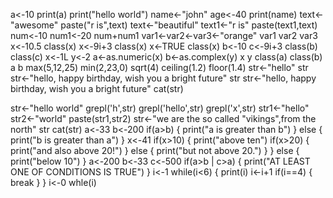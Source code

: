 a<-10
print(a)
print("hello world")
name<-"john"
age<-40
print(name)
text<-"awesome"
paste("r is",text)
text<-"beautiful"
text1<-"r is"
paste(text1,text)
num<-10
num1<-20
num+num1
var1<-var2<-var3<-"orange"
var1
var2
var3
x<-10.5
class(x)
x<-9i+3
class(x)
x<-TRUE
class(x)
b<-10
c<-9i+3
class(b)
class(c)
x<-1L
y<-2
a<-as.numeric(x)
b<-as.complex(y)
x
y
class(a)
class(b)
a
b
max(5,12,25)
min(2,23,0)
sqrt(4)
ceiling(1.2)
floor(1.4)
str<-"hello"
str
str<-"hello,
happy birthday,
wish you a bright future"
str
str<-"hello,
happy birthday,
wish you a bright future"
cat(str)

str<-"hello world"
grepl('h',str)
grepl('hello',str)
grepl('x',str)
str1<-"hello"
str2<-"world"
paste(str1,str2)
str<-"we are the so called \"vikings\",from the north"
str
cat(str)
a<-33
b<-200
if(a>b)
{
  print("a is greater than b")
}
else
{
  print("b is greater than a")
}
x<-41
if(x>10)
{
  print("above ten")
  if(x>20)
  {
    print("and also above 20!")
  }
  else
  {
    print("but not above 20.")
  }
}
else
{
  print("below 10")
}
a<-200
b<-33
c<-500
if(a>b | c>a)
{
  print("AT LEAST ONE OF CONDITIONS IS TRUE")
}
i<-1
while(i<6)
{
  print(i)
  i<-i+1
  if(i==4)
  {
    break
  }
}
i<-0
whle(i)
